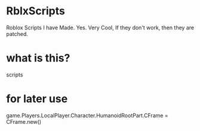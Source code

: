 # RblxScripts
Roblox Scripts I have Made. Yes. Very Cool, If they don't work, then they are patched.
# what is this? #
scripts 

# for later use
game.Players.LocalPlayer.Character.HumanoidRootPart.CFrame = CFrame.new()
